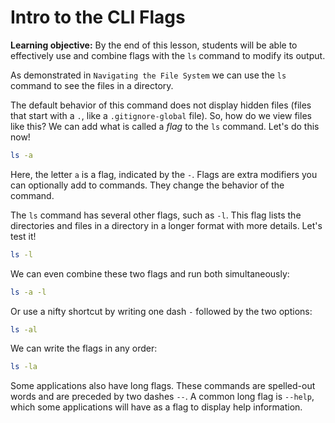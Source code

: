 <h1>
  <span class="headline">Intro to the CLI</span>
  <span class="subhead">Flags</span>
</h1>

**Learning objective:** By the end of this lesson, students will be able to effectively use and combine flags with the `ls` command to modify its output.

As demonstrated in `Navigating the File System` we can use the `ls` command to see the files in a directory.

The default behavior of this command does not display hidden files (files that start with a `.`, like a `.gitignore-global` file). So, how do we view files like this? We can add what is called a *flag* to the `ls` command. Let's do this now!

```bash
ls -a
```

Here, the letter `a` is a flag, indicated by the `-`. Flags are extra modifiers you can optionally add to commands. They change the behavior of the command.

The `ls` command has several other flags, such as `-l`. This flag lists the directories and files in a directory in a longer format with more details. Let's test it!

```bash
ls -l
```

We can even combine these two flags and run both simultaneously:

```bash
ls -a -l
```

Or use a nifty shortcut by writing one dash `-` followed by the two options:

```bash
ls -al
```

We can write the flags in any order:

```bash
ls -la
```

Some applications also have long flags. These commands are spelled-out words and are preceded by two dashes `--`. A common long flag is `--help`, which some applications will have as a flag to display help information.
